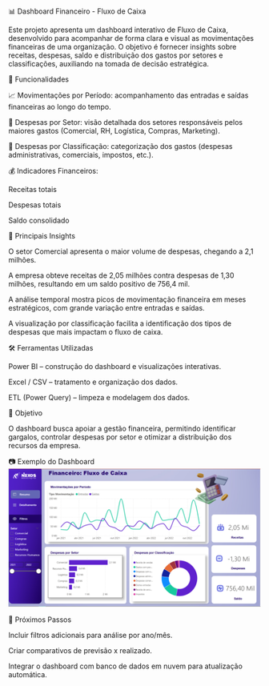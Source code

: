 📊 Dashboard Financeiro - Fluxo de Caixa

Este projeto apresenta um dashboard interativo de Fluxo de Caixa, desenvolvido para acompanhar de forma clara e visual as movimentações financeiras de uma organização.
O objetivo é fornecer insights sobre receitas, despesas, saldo e distribuição dos gastos por setores e classificações, auxiliando na tomada de decisão estratégica.

🚀 Funcionalidades

📈 Movimentações por Período: acompanhamento das entradas e saídas financeiras ao longo do tempo.

🏢 Despesas por Setor: visão detalhada dos setores responsáveis pelos maiores gastos (Comercial, RH, Logística, Compras, Marketing).

🧾 Despesas por Classificação: categorização dos gastos (despesas administrativas, comerciais, impostos, etc.).

💰 Indicadores Financeiros:

Receitas totais

Despesas totais

Saldo consolidado

📌 Principais Insights

O setor Comercial apresenta o maior volume de despesas, chegando a 2,1 milhões.

A empresa obteve receitas de 2,05 milhões contra despesas de 1,30 milhões, resultando em um saldo positivo de 756,4 mil.

A análise temporal mostra picos de movimentação financeira em meses estratégicos, com grande variação entre entradas e saídas.

A visualização por classificação facilita a identificação dos tipos de despesas que mais impactam o fluxo de caixa.

🛠️ Ferramentas Utilizadas

Power BI – construção do dashboard e visualizações interativas.

Excel / CSV – tratamento e organização dos dados.

ETL (Power Query) – limpeza e modelagem dos dados.

🎯 Objetivo

O dashboard busca apoiar a gestão financeira, permitindo identificar gargalos, controlar despesas por setor e otimizar a distribuição dos recursos da empresa.

📷 Exemplo do Dashboard
![Dashboard Financeiro](https://github.com/victor-analyst/Cost-Sector/blob/dc1dc3923754987a08552692b679801348db2f79/Screen%20Cost.PNG)

📌 Próximos Passos

Incluir filtros adicionais para análise por ano/mês.

Criar comparativos de previsão x realizado.

Integrar o dashboard com banco de dados em nuvem para atualização automática.
